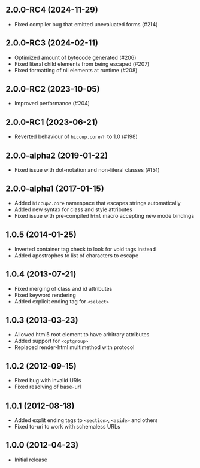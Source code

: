 ## 2.0.0-RC4 (2024-11-29)

* Fixed compiler bug that emitted unevaluated forms (#214)

## 2.0.0-RC3 (2024-02-11)

* Optimized amount of bytecode generated (#206)
* Fixed literal child elements from being escaped (#207)
* Fixed formatting of nil elements at runtime (#208)

## 2.0.0-RC2 (2023-10-05)

* Improved performance (#204)

## 2.0.0-RC1 (2023-06-21)

* Reverted behaviour of `hiccup.core/h` to 1.0 (#198)

## 2.0.0-alpha2 (2019-01-22)

* Fixed issue with dot-notation and non-literal classes (#151)

## 2.0.0-alpha1 (2017-01-15)

* Added `hiccup2.core` namespace that escapes strings automatically
* Added new syntax for class and style attributes
* Fixed issue with pre-compiled `html` macro accepting new mode bindings

## 1.0.5 (2014-01-25)

* Inverted container tag check to look for void tags instead
* Added apostrophes to list of characters to escape

## 1.0.4 (2013-07-21)

* Fixed merging of class and id attributes
* Fixed keyword rendering
* Added explicit ending tag for `<select>`

## 1.0.3 (2013-03-23)

* Allowed html5 root element to have arbitrary attributes
* Added support for `<optgroup>`
* Replaced render-html multimethod with protocol

## 1.0.2 (2012-09-15)

* Fixed bug with invalid URIs
* Fixed resolving of base-url

## 1.0.1 (2012-08-18)

* Added explit ending tags to `<section>`, `<aside>` and others
* Fixed to-uri to work with schemaless URLs

## 1.0.0 (2012-04-23)

* Initial release
